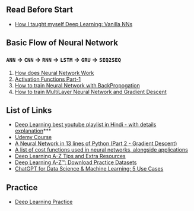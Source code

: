 ## Read Before Start
- [How I taught myself Deep Learning: Vanilla NNs](https://www.kaggle.com/code/andradaolteanu/how-i-taught-myself-deep-learning-vanilla-nns)
## Basic Flow of Neural Network  
### `ANN` &rarr; `CNN` &rarr; `RNN` &rarr; `LSTM` &rarr; `GRU` &rarr; `SEQ2SEQ`
1. [How does Neural Network Work](https://youtu.be/JkeiEYkLEvM?si=6UqWlhp7bqfjKxVi)
2. [Activation Functions Part-1](https://youtu.be/SXrXUqDjICA?si=EU00oLzaSSumEP0j)
3. [How to train Neural Network with BackPropogation](https://youtu.be/mH9GBJ6og5A?si=IScBaTaQlGctcD38)
4. [How to train MultiLayer Neural Network and Gradient Descent](https://www.youtube.com/watch?v=cxPAvoIbsIk&list=PLZoTAELRMXVPGU70ZGsckrMdr0FteeRUi&index=9&ab_channel=KrishNaik)

## List of Links
- [Deep Learning best youtube playlist in Hindi - with details explanation](https://youtube.com/playlist?list=PLKnIA16_RmvYuZauWaPlRTC54KxSNLtNn&si=9qa1AND0_RlD-L20)***
- [Udemy Course](https://www.udemy.com/course/deeplearning)<br>
- [A Neural Network in 13 lines of Python (Part 2 - Gradient Descent)](https://iamtrask.github.io/2015/07/27/python-network-part2/)<br>
- [A list of cost functions used in neural networks, alongside applications](https://stats.stackexchange.com/questions/154879/a-list-of-cost-functions-used-in-neural-networks-alongside-applications)<br>
- [Deep Learning A-Z Tips and Extra Resources](https://sdsclub.com/deep-learning-a-z-a-z/)<br>
- [Deep Learning A-Z™: Download Practice Datasets](https://www.tfcertification.com/pages/deep-learning)<br>
- [ChatGPT for Data Science & Machine Learning: 5 Use Cases](https://www.youtube.com/watch?v=Bw7pAYv6iaM&ab_channel=SuperDataScience)<br>

## Practice 
- [Deep Learning Practice](https://github.com/Anikcb/Deep-Learning-Practice)
